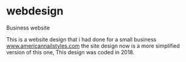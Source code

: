 # webdesign
Business website

This is a website design that i had done for a small business www.americannailstyles.com the site design now is a more simplified version of this one, This design was coded in 2018.
